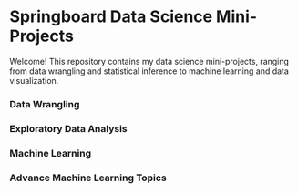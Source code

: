 # Springboard Data Science Mini-Projects

Welcome! This repository contains my data science mini-projects, ranging from data wrangling and statistical inference to machine learning and data visualization.

### Data Wrangling

### Exploratory Data Analysis

### Machine Learning

### Advance Machine Learning Topics

